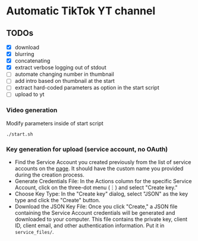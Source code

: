 # Automatic TikTok YT channel

## TODOs
- [x] download
- [x] blurring
- [x] concatenating
- [x] extract verbose logging out of stdout 
- [ ] automate changing number in thumbnail
- [ ] add intro based on thumbnail at the start
- [ ] extract hard-coded parameters as option in the start script
- [ ] upload to yt

### Video generation
Modify parameters inside of start script
```
./start.sh
```

### Key generation for upload (service account, no OAuth)
- Find the Service Account you created previously from the list of service accounts on the [page](https://console.cloud.google.com/iam-admin/serviceaccounts). It should have the custom name you provided during the creation process.
- Generate Credentials File: In the Actions column for the specific Service Account, click on the three-dot menu (⋮) and select "Create key."
- Choose Key Type: In the "Create key" dialog, select "JSON" as the key type and click the "Create" button.
- Download the JSON Key File: Once you click "Create," a JSON file containing the Service Account credentials will be generated and downloaded to your computer. This file contains the private key, client ID, client email, and other authentication information. Put it in `service_files/`.